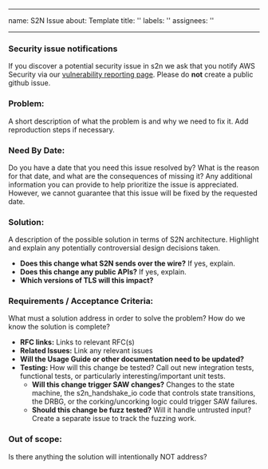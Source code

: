
---
name: S2N Issue
about: Template
title: ''
labels: ''
assignees: ''

---

### Security issue notifications

If you discover a potential security issue in s2n we ask that you notify
AWS Security via our [vulnerability reporting page](http://aws.amazon.com/security/vulnerability-reporting/). Please do **not** create a public github issue.

### Problem:

A short description of what the problem is and why we need to fix it. Add reproduction steps if necessary.

### Need By Date:

Do you have a date that you need this issue resolved by? What is the reason for that date, and what are the consequences of missing it? Any additional information you can provide to help prioritize the issue is appreciated. However, we cannot guarantee that this issue will be fixed by the requested date.

### Solution:

A description of the possible solution in terms of S2N architecture. Highlight and explain any potentially controversial design decisions taken.

* **Does this change what S2N sends over the wire?** If yes, explain.
* **Does this change any public APIs?** If yes, explain.
* **Which versions of TLS will this impact?**

### Requirements / Acceptance Criteria:

What must a solution address in order to solve the problem? How do we know the solution is complete?

* **RFC links:** Links to relevant RFC(s)
* **Related Issues:** Link any relevant issues
* **Will the Usage Guide or other documentation need to be updated?**
* **Testing:** How will this change be tested? Call out new integration tests, functional tests, or particularly interesting/important unit tests.
  * **Will this change trigger SAW changes?** Changes to the state machine, the s2n_handshake_io code that controls state transitions, the DRBG, or the corking/uncorking logic could trigger SAW failures.
  * **Should this change be fuzz tested?** Will it handle untrusted input? Create a separate issue to track the fuzzing work.

### Out of scope: 

Is there anything the solution will intentionally NOT address?

[//]: #  (NOTE: If you believe this might be a security issue, please email aws-security@amazon.com instead of creating a GitHub issue. For more details, see the AWS Vulnerability Reporting Guide: https://aws.amazon.com/security/vulnerability-reporting/ )
